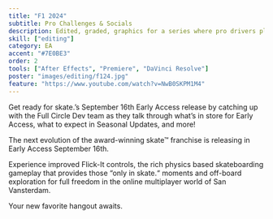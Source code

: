 ```yaml
---
title: "F1 2024"
subtitle: Pro Challenges & Socials
description: Edited, graded, graphics for a series where pro drivers play the game
skill: ["editing"]
category: EA
accent: "#7E0BE3"
order: 2
tools: ["After Effects", "Premiere", "DaVinci Resolve"]
poster: "images/editing/f124.jpg"
feature: "https://www.youtube.com/watch?v=NwB0SKPM1M4"
---
```


Get ready for skate.’s September 16th Early Access release by catching up with the Full Circle Dev team as they talk through what’s in store for Early Access, what to expect in Seasonal Updates, and more!

The next evolution of the award-winning skate™ franchise is releasing in Early Access September 16th.

Experience improved Flick-It controls, the rich physics based skateboarding gameplay that provides those “only in skate.“ moments and off-board exploration for full freedom in the online multiplayer world of San Vansterdam.

Your new favorite hangout awaits.
